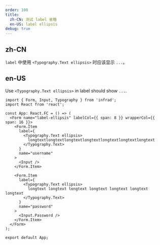 ```yaml
---
order: 100
title:
  zh-CN: 测试 label 省略
  en-US: label ellipsis
debug: true
---
```


## zh-CN

`label` 中使用 `<Typography.Text ellipsis>` 时应该显示 `...`。

## en-US

Use `<Typography.Text ellipsis>` in label should show `...`.

```tsx
import { Form, Input, Typography } from 'infrad';
import React from 'react';

const App: React.FC = () => (
  <Form name="label-ellipsis" labelCol={{ span: 8 }} wrapperCol={{ span: 16 }}>
    <Form.Item
      label={
        <Typography.Text ellipsis>
          longtextlongtextlongtextlongtextlongtextlongtextlongtext
        </Typography.Text>
      }
      name="username"
    >
      <Input />
    </Form.Item>

    <Form.Item
      label={
        <Typography.Text ellipsis>
          longtext longtext longtext longtext longtext longtext longtext
        </Typography.Text>
      }
      name="password"
    >
      <Input.Password />
    </Form.Item>
  </Form>
);

export default App;
```
